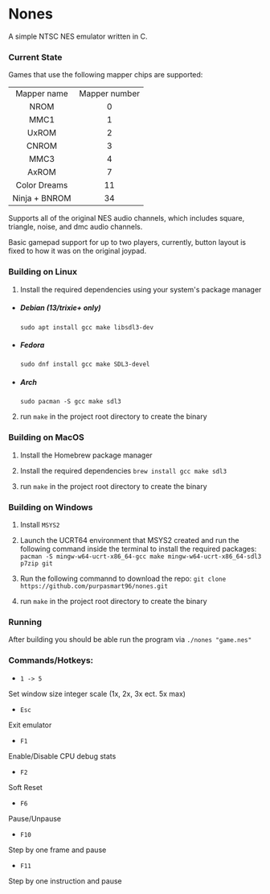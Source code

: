 # Nones

A simple NTSC NES emulator written in C.

### Current State

Games that use the following mapper chips are supported:
<table>
    <tr>
        <td align="center">Mapper name</td>
        <td align="center">Mapper number</td>
    </tr>
    <tr>
        <td align="center">NROM</td><td align="center">0</td>
    </tr>
    <tr>
        <td align="center">MMC1</td><td align="center">1</td>
    </tr>
    <tr>
        <td align="center">UxROM</td><td align="center">2</td>
    </tr>
    <tr>
        <td align="center">CNROM</td><td align="center">3</td>
    </tr>
    <tr>
        <td align="center">MMC3</td><td align="center">4</td>
    </tr>
    <tr>
        <td align="center">AxROM</td><td align="center">7</td>
    </tr>
    <tr>
        <td align="center">Color Dreams</td><td align="center">11</td>
    </tr>
    <tr>
        <td align="center">Ninja + BNROM</td><td align="center">34</td>
    </tr>
</table>

Supports all of the original NES audio channels, which includes square, triangle, noise, and dmc audio channels.

Basic gamepad support for up to two players, currently, button layout is fixed to how it was on the original joypad.

### Building on Linux

1. Install the required dependencies using your system's package manager

- ##### Debian (13/trixie+ only)

    `sudo apt install gcc make libsdl3-dev`

- ##### Fedora

    `sudo dnf install gcc make SDL3-devel`

- ##### Arch
    `sudo pacman -S gcc make sdl3`

2. run `make` in the project root directory to create the binary

### Building on MacOS

1. Install the Homebrew package manager

2. Install the required dependencies `brew install gcc make sdl3`

3. run `make` in the project root directory to create the binary

### Building on Windows

1. Install `MSYS2`

2. Launch the UCRT64 environment that MSYS2 created and run the following command inside the terminal to install the required packages: `pacman -S mingw-w64-ucrt-x86_64-gcc make mingw-w64-ucrt-x86_64-sdl3 p7zip git`

3. Run the following commannd to download the repo: `git clone https://github.com/purpasmart96/nones.git`

4. run `make` in the project root directory to create the binary

### Running

After building you should be able run the program via `./nones "game.nes"`

### Commands/Hotkeys:

* `1 -> 5`

Set window size integer scale (1x, 2x, 3x ect. 5x max)

* `Esc`

Exit emulator

* `F1`

Enable/Disable CPU debug stats

* `F2`

Soft Reset

* `F6`

Pause/Unpause

* `F10`

Step by one frame and pause

* `F11`

Step by one instruction and pause
